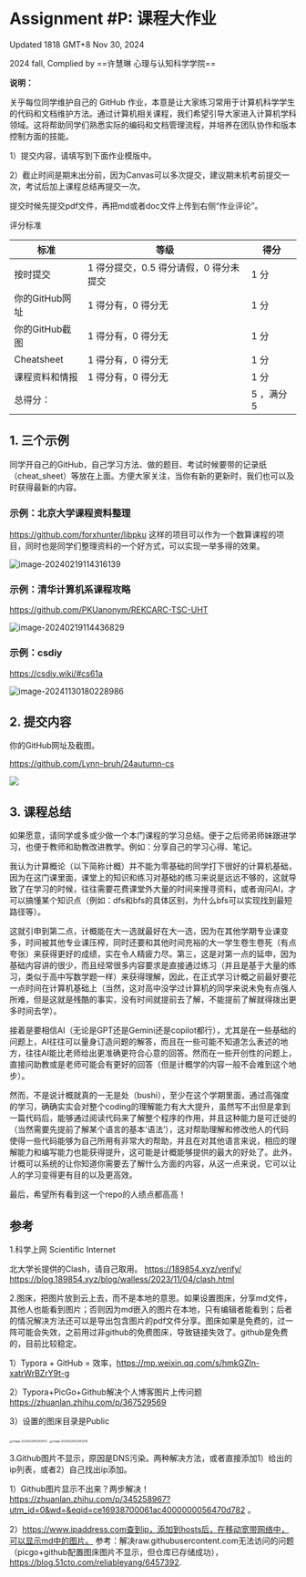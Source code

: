 # Assignment #P: 课程大作业

Updated 1818 GMT+8 Nov 30, 2024

2024 fall, Complied by ==许慧琳 心理与认知科学学院==



**说明：**

关乎每位同学维护自己的 GitHub 作业，本意是让大家练习常用于计算机科学学生的代码和文档维护方法。通过计算机相关课程，我们希望引导大家进入计算机学科领域。这将帮助同学们熟悉实际的编码和文档管理流程，并培养在团队协作和版本控制方面的技能。

1）提交内容，请填写到下面作业模版中。

2）截止时间是期末出分前，因为Canvas可以多次提交，建议期末机考前提交一次，考试后加上课程总结再提交一次。

提交时候先提交pdf文件，再把md或者doc文件上传到右侧“作业评论”。



评分标准

| 标准           | 等级                                   | 得分       |
| -------------- | -------------------------------------- | ---------- |
| 按时提交       | 1 得分提交，0.5 得分请假，0 得分未提交 | 1 分       |
| 你的GitHub网址 | 1 得分有，0 得分无                     | 1 分       |
| 你的GitHub截图 | 1 得分有，0 得分无                     | 1 分       |
| Cheatsheet     | 1 得分有，0 得分无                     | 1 分       |
| 课程资料和情报 | 1 得分有，0 得分无                     | 1 分       |
| 总得分：       |                                        | 5 ，满分 5 |





## 1. 三个示例

同学开自己的GitHub，自己学习方法、做的题目、考试时候要带的记录纸（cheat_sheet）等放在上面。方便大家关注，当你有新的更新时，我们也可以及时获得最新的内容。

### 示例：北京大学课程资料整理

https://github.com/forxhunter/libpku 这样的项目可以作为一个数算课程的项目，同时也是同学们整理资料的一个好方式，可以实现一举多得的效果。



![image-20240219114316139](https://raw.githubusercontent.com/GMyhf/img/main/img/image-20240219114316139.png)



### 示例：清华计算机系课程攻略

https://github.com/PKUanonym/REKCARC-TSC-UHT

![image-20240219114436829](https://raw.githubusercontent.com/GMyhf/img/main/img/image-20240219114436829.png)



### 示例：csdiy

https://csdiy.wiki/#cs61a

![image-20241130180228986](https://raw.githubusercontent.com/GMyhf/img/main/img/202411301802111.png)



## 2. 提交内容

你的GitHub网址及截图。

https://github.com/Lynn-bruh/24autumn-cs

<img src = "C:\Users\Lynn\Pictures\Screenshots\Screenshot 2025-01-23 004137.png">


## 3. 课程总结

如果愿意，请同学或多或少做一个本门课程的学习总结。便于之后师弟师妹跟进学习，也便于教师和助教改进教学。例如：分享自己的学习心得、笔记。

我认为计算概论（以下简称计概）并不能为零基础的同学打下很好的计算机基础，因为在这门课里面，课堂上的知识和练习对基础的练习来说是远远不够的，这就导致了在学习的时候，往往需要花费课堂外大量的时间来搜寻资料，或者询问AI，才可以搞懂某个知识点（例如：dfs和bfs的具体区别，为什么bfs可以实现找到最短路径等）。

这就引申到第二点，计概能在大一选就最好在大一选，因为在其他学期专业课变多，时间被其他专业课压榨，同时还要和其他时间充裕的大一学生卷生卷死（有点夸张）来获得更好的成绩，实在令人精疲力尽。第三，这是对第一点的延申，因为基础内容讲的很少，而且经常很多内容要求是直接通过练习（并且是基于大量的练习，类似于高中写数学题一样）来获得理解，因此，在正式学习计概之前最好要花一点时间在计算机基础上（当然，这对高中没学过计算机的同学来说未免有点强人所难，但是这就是残酷的事实，没有时间就提前去了解，不能提前了解就得拨出更多时间去学）。

接着是要相信AI（无论是GPT还是Gemini还是copilot都行），尤其是在一些基础的问题上，AI往往可以量身订造问题的解答，而且在一些可能不知道怎么表述的地方，往往AI能比老师给出更准确更符合心意的回答。然而在一些开创性的问题上，直接问助教或是老师可能会有更好的回答（但是计概学的内容一般不会难到这个地步）。

然而，不是说计概就真的一无是处（bushi），至少在这个学期里面，通过高强度的学习，确确实实会对整个coding的理解能力有大大提升，虽然写不出但是拿到一篇代码后，能够通过阅读代码来了解整个程序的作用，并且这种能力是可迁徙的（当然需要先提前了解某个语言的基本‘语法’），这对帮助理解和修改他人的代码使得一些代码能够为自己所用有非常大的帮助，并且在对其他语言来说，相应的理解能力和编写能力也能获得提升，这可能是计概能够提供的最大的好处了。此外，计概可以系统的让你知道你需要去了解什么方面的内容，从这一点来说，它可以让人的学习变得更有目的以及更高效。

最后，希望所有看到这一个repo的人绩点都高高！


## 参考

1.科学上网 Scientific Internet

北大学长提供的Clash，请自己取用。
https://189854.xyz/verify/
https://blog.189854.xyz/blog/walless/2023/11/04/clash.html



2.图床，把图片放到云上去，而不是本地的意思。如果设置图床，分享md文件，其他人也能看到图片；否则因为md嵌入的图片在本地，只有编辑者能看到；后者的情况解决方法还可以是导出包含图片的pdf文件分享。图床如果是免费的，过一阵可能会失效，之前用过非github的免费图床，导致链接失效了。github是免费的，目前比较稳定。

1）Typora + GitHub = 效率，https://mp.weixin.qq.com/s/hmkGZln-xatrWrBZrY9t-g

2）Typora+PicGo+Github解决个人博客图片上传问题 https://zhuanlan.zhihu.com/p/367529569

3）设置的图床目录是Public

<img src="https://raw.githubusercontent.com/GMyhf/img/main/img/image-20240228102834113.png" alt="image-20240228102834113" style="zoom:33%;" />



<img src="https://raw.githubusercontent.com/GMyhf/img/main/img/image-20240228102902018.png" alt="image-20240228102902018" style="zoom:33%;" />





3.Github图片不显示，原因是DNS污染。两种解决方法，或者直接添加1）给出的ip列表，或者2）自己找出ip添加。

1）Github图片显示不出来？两步解决！ https://zhuanlan.zhihu.com/p/345258967?utm_id=0&wd=&eqid=ce16938700061ac4000000056470d782 。

2）https://www.ipaddress.com查到ip，添加到hosts后，在移动宽带网络中，可以显示md中的图片。 参考：解决raw.githubusercontent.com无法访问的问题（picgo+github配置图床图片不显示，但仓库已存储成功），https://blog.51cto.com/reliableyang/6457392.  



